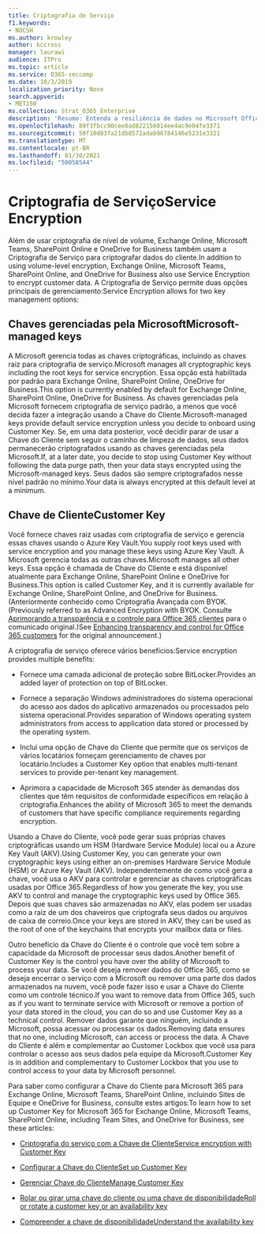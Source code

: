 ```yaml
---
title: Criptografia de Serviço
f1.keywords:
- NOCSH
ms.author: krowley
author: kccross
manager: laurawi
audience: ITPro
ms.topic: article
ms.service: O365-seccomp
ms.date: 10/3/2019
localization_priority: None
search.appverid:
- MET150
ms.collection: Strat_O365_Enterprise
description: 'Resumo: Entenda a resiliência de dados no Microsoft Office 365.'
ms.openlocfilehash: 89f3fbcc90cee0ad822156014ee4ac9e04fe3371
ms.sourcegitcommit: 50f10d83fa21db8572adab90784146e5231e3321
ms.translationtype: MT
ms.contentlocale: pt-BR
ms.lasthandoff: 01/30/2021
ms.locfileid: "50058544"
---
```

# <a name="service-encryption"></a><span data-ttu-id="04e4a-103">Criptografia de Serviço</span><span class="sxs-lookup"><span data-stu-id="04e4a-103">Service Encryption</span></span>

<span data-ttu-id="04e4a-104">Além de usar criptografia de nível de volume, Exchange Online, Microsoft Teams, SharePoint Online e OneDrive for Business também usam a Criptografia de Serviço para criptografar dados do cliente.</span><span class="sxs-lookup"><span data-stu-id="04e4a-104">In addition to using volume-level encryption, Exchange Online, Microsoft Teams, SharePoint Online, and OneDrive for Business also use Service Encryption to encrypt customer data.</span></span> <span data-ttu-id="04e4a-105">A Criptografia de Serviço permite duas opções principais de gerenciamento:</span><span class="sxs-lookup"><span data-stu-id="04e4a-105">Service Encryption allows for two key management options:</span></span>

## <a name="microsoft-managed-keys"></a><span data-ttu-id="04e4a-106">Chaves gerenciadas pela Microsoft</span><span class="sxs-lookup"><span data-stu-id="04e4a-106">Microsoft-managed keys</span></span>
<span data-ttu-id="04e4a-107">A Microsoft gerencia todas as chaves criptográficas, incluindo as chaves raiz para criptografia de serviço.</span><span class="sxs-lookup"><span data-stu-id="04e4a-107">Microsoft manages all cryptographic keys including the root keys for service encryption.</span></span> <span data-ttu-id="04e4a-108">Essa opção está habilitada por padrão para Exchange Online, SharePoint Online, OneDrive for Business.</span><span class="sxs-lookup"><span data-stu-id="04e4a-108">This option is currently enabled by default for Exchange Online, SharePoint Online, OneDrive for Business.</span></span> <span data-ttu-id="04e4a-109">As chaves gerenciadas pela Microsoft fornecem criptografia de serviço padrão, a menos que você decida fazer a integração usando a Chave do Cliente.</span><span class="sxs-lookup"><span data-stu-id="04e4a-109">Microsoft-managed keys provide default service encryption unless you decide to onboard using Customer Key.</span></span> <span data-ttu-id="04e4a-110">Se, em uma data posterior, você decidir parar de usar a Chave do Cliente sem seguir o caminho de limpeza de dados, seus dados permanecerão criptografados usando as chaves gerenciadas pela Microsoft.</span><span class="sxs-lookup"><span data-stu-id="04e4a-110">If, at a later date, you decide to stop using Customer Key without following the data purge path, then your data stays encrypted using the Microsoft-managed keys.</span></span> <span data-ttu-id="04e4a-111">Seus dados são sempre criptografados nesse nível padrão no mínimo.</span><span class="sxs-lookup"><span data-stu-id="04e4a-111">Your data is always encrypted at this default level at a minimum.</span></span> 

## <a name="customer-key"></a><span data-ttu-id="04e4a-112">Chave de Cliente</span><span class="sxs-lookup"><span data-stu-id="04e4a-112">Customer Key</span></span>
<span data-ttu-id="04e4a-113">Você fornece chaves raiz usadas com criptografia de serviço e gerencia essas chaves usando o Azure Key Vault.</span><span class="sxs-lookup"><span data-stu-id="04e4a-113">You supply root keys used with service encryption and you manage these keys using Azure Key Vault.</span></span> <span data-ttu-id="04e4a-114">A Microsoft gerencia todas as outras chaves.</span><span class="sxs-lookup"><span data-stu-id="04e4a-114">Microsoft manages all other keys.</span></span> <span data-ttu-id="04e4a-115">Essa opção é chamada de Chave do Cliente e está disponível atualmente para Exchange Online, SharePoint Online e OneDrive for Business.</span><span class="sxs-lookup"><span data-stu-id="04e4a-115">This option is called Customer Key, and it is currently available for Exchange Online, SharePoint Online, and OneDrive for Business.</span></span> <span data-ttu-id="04e4a-116">(Anteriormente conhecido como Criptografia Avançada com BYOK.</span><span class="sxs-lookup"><span data-stu-id="04e4a-116">(Previously referred to as Advanced Encryption with BYOK.</span></span> <span data-ttu-id="04e4a-117">Consulte [Aprimorando a transparência e o controle para Office 365 clientes](https://blogs.office.com/2015/04/21/enhancing-transparency-and-control-for-office-365-customers/) para o comunicado original.)</span><span class="sxs-lookup"><span data-stu-id="04e4a-117">See [Enhancing transparency and control for Office 365 customers](https://blogs.office.com/2015/04/21/enhancing-transparency-and-control-for-office-365-customers/) for the original announcement.)</span></span>

<span data-ttu-id="04e4a-118">A criptografia de serviço oferece vários benefícios:</span><span class="sxs-lookup"><span data-stu-id="04e4a-118">Service encryption provides multiple benefits:</span></span>

- <span data-ttu-id="04e4a-119">Fornece uma camada adicional de proteção sobre BitLocker.</span><span class="sxs-lookup"><span data-stu-id="04e4a-119">Provides an added layer of protection on top of BitLocker.</span></span>

- <span data-ttu-id="04e4a-120">Fornece a separação Windows administradores do sistema operacional do acesso aos dados do aplicativo armazenados ou processados pelo sistema operacional.</span><span class="sxs-lookup"><span data-stu-id="04e4a-120">Provides separation of Windows operating system administrators from access to application data stored or processed by the operating system.</span></span>

- <span data-ttu-id="04e4a-121">Inclui uma opção de Chave do Cliente que permite que os serviços de vários locatários forneçam gerenciamento de chaves por locatário.</span><span class="sxs-lookup"><span data-stu-id="04e4a-121">Includes a Customer Key option that enables multi-tenant services to provide per-tenant key management.</span></span>

- <span data-ttu-id="04e4a-122">Aprimora a capacidade de Microsoft 365 atender às demandas dos clientes que têm requisitos de conformidade específicos em relação à criptografia.</span><span class="sxs-lookup"><span data-stu-id="04e4a-122">Enhances the ability of Microsoft 365 to meet the demands of customers that have specific compliance requirements regarding encryption.</span></span>

<span data-ttu-id="04e4a-123">Usando a Chave do Cliente, você pode gerar suas próprias chaves criptográficas usando um HSM (Hardware Service Module) local ou a Azure Key Vault (AKV).</span><span class="sxs-lookup"><span data-stu-id="04e4a-123">Using Customer Key, you can generate your own cryptographic keys using either an on-premises Hardware Service Module (HSM) or Azure Key Vault (AKV).</span></span> <span data-ttu-id="04e4a-124">Independentemente de como você gera a chave, você usa o AKV para controlar e gerenciar as chaves criptográficas usadas por Office 365.</span><span class="sxs-lookup"><span data-stu-id="04e4a-124">Regardless of how you generate the key, you use AKV to control and manage the cryptographic keys used by Office 365.</span></span> <span data-ttu-id="04e4a-125">Depois que suas chaves são armazenadas no AKV, elas podem ser usadas como a raiz de um dos chaveiros que criptografa seus dados ou arquivos de caixa de correio.</span><span class="sxs-lookup"><span data-stu-id="04e4a-125">Once your keys are stored in AKV, they can be used as the root of one of the keychains that encrypts your mailbox data or files.</span></span>

<span data-ttu-id="04e4a-126">Outro benefício da Chave do Cliente é o controle que você tem sobre a capacidade da Microsoft de processar seus dados.</span><span class="sxs-lookup"><span data-stu-id="04e4a-126">Another benefit of Customer Key is the control you have over the ability of Microsoft to process your data.</span></span> <span data-ttu-id="04e4a-127">Se você deseja remover dados do Office 365, como se deseja encerrar o serviço com a Microsoft ou remover uma parte dos dados armazenados na nuvem, você pode fazer isso e usar a Chave do Cliente como um controle técnico.</span><span class="sxs-lookup"><span data-stu-id="04e4a-127">If you want to remove data from Office 365, such as if you want to terminate service with Microsoft or remove a portion of your data stored in the cloud, you can do so and use Customer Key as a technical control.</span></span> <span data-ttu-id="04e4a-128">Remover dados garante que ninguém, incluindo a Microsoft, possa acessar ou processar os dados.</span><span class="sxs-lookup"><span data-stu-id="04e4a-128">Removing data ensures that no one, including Microsoft, can access or process the data.</span></span> <span data-ttu-id="04e4a-129">A Chave do Cliente é além e complementar ao Customer Lockbox que você usa para controlar o acesso aos seus dados pela equipe da Microsoft.</span><span class="sxs-lookup"><span data-stu-id="04e4a-129">Customer Key is in addition and complementary to Customer Lockbox that you use to control access to your data by Microsoft personnel.</span></span>

<span data-ttu-id="04e4a-130">Para saber como configurar a Chave do Cliente para Microsoft 365 para Exchange Online, Microsoft Teams, SharePoint Online, incluindo Sites de Equipe e OneDrive for Business, consulte estes artigos:</span><span class="sxs-lookup"><span data-stu-id="04e4a-130">To learn how to set up Customer Key for Microsoft 365 for Exchange Online, Microsoft Teams, SharePoint Online, including Team Sites, and OneDrive for Business, see these articles:</span></span>

- [<span data-ttu-id="04e4a-131">Criptografia do serviço com a Chave de Cliente</span><span class="sxs-lookup"><span data-stu-id="04e4a-131">Service encryption with Customer Key</span></span>](customer-key-overview.md)

- [<span data-ttu-id="04e4a-132">Configurar a Chave do Cliente</span><span class="sxs-lookup"><span data-stu-id="04e4a-132">Set up Customer Key</span></span>](customer-key-set-up.md)

- [<span data-ttu-id="04e4a-133">Gerenciar Chave do Cliente</span><span class="sxs-lookup"><span data-stu-id="04e4a-133">Manage Customer Key</span></span>](customer-key-manage.md)

- [<span data-ttu-id="04e4a-134">Rolar ou girar uma chave do cliente ou uma chave de disponibilidade</span><span class="sxs-lookup"><span data-stu-id="04e4a-134">Roll or rotate a customer key or an availability key</span></span>](customer-key-availability-key-roll.md)

- [<span data-ttu-id="04e4a-135">Compreender a chave de disponibilidade</span><span class="sxs-lookup"><span data-stu-id="04e4a-135">Understand the availability key</span></span>](customer-key-availability-key-understand.md)

